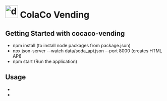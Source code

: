 # <img src="https://i.imgur.com/CW7vYWm.png" alt="drawing" width="40px"/> ColaCo Vending
## Getting Started with cocaco-vending
* npm install (to install node packages from package.json)
* npx json-server --watch data/soda_api.json --port 8000 (creates HTML API)
* npm start (Run the application)

## Usage
* 
* 